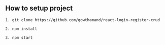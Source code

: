 
## How to setup project
``` 
1. git clone https://github.com/gowthamand/react-login-register-crud

2. npm install

3. npm start

```

